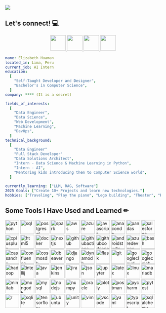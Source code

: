 <p align="left">
  <img src="https://capsule-render.vercel.app/api?type=waving&height=155&text=Hello%20Everyone!&fontSize=30&fontAlign=80&fontAlignY=40&color=gradient&customColorList=14"/>
</p>

## Let's connect! 💻
<div align="center">
  <a href="https://www.linkedin.com/in/elizabeth-huaman-santillan/">
  <img height="50" src="https://cdn2.iconfinder.com/data/icons/zeshio-s-social-media/200/Social_Media_Icons_Edged-15-1024.png"/>
  <a href="https://x.com/databyliz">
  <img height="50" src="https://cdn2.iconfinder.com/data/icons/zeshio-s-social-media/200/Social_Media_Icons_Edged-03-1024.png"/>
  <a href="https://medium.com/@elizabeth.huaman">
  <img height="50" src="https://cdn.simpleicons.org/medium?viewbox=auto&size=30"/>
  <a href="https://www.kaggle.com/elizabethhuaman">
  <img height="50" src="https://cdn.jsdelivr.net/gh/devicons/devicon@latest/icons/kaggle/kaggle-original-wordmark.svg"/>
  

</a></div>

```yaml
name: Elizabeth Huaman
located_in: Lima, Peru
current_job: AI Intern
education:
  [
    "Self-Taught Developer and Designer",
    "Bachelor's in Computer Science",
  ]
company: **** (It is a secret)

fields_of_interests:
  [
    "Data Engineer",
    "Data Science",
    "Web Development",
    "Machine Learning",
    "DevOps",
  ]
technical_background:
  [
    "Data Engineer"
    "Full Stack Developer"
    "Data Solutions Architect",
    "Intern - Data Science & Machine Learning in Python",
    "Intern - AI",
    "Mentoring kids introducing them to Computer Science world",
  ]
  
currently_learning: ["LLM, RAG, Software"]
2025 Goals: ["Create 10+ Projects and learn new technologies."]
hobbies: ["Traveling", "Play the piano", "Lego building", "Theater", "Reading"]
```
## Some Tools I Have Used and Learned ✏

<p align="left">

<img src="https://cdn.jsdelivr.net/gh/devicons/devicon@latest/icons/python/python-original-wordmark.svg" alt="python" width="45" height="45"/>
<img src="https://cdn.jsdelivr.net/gh/devicons/devicon@latest/icons/azuresqldatabase/azuresqldatabase-original.svg" alt="sql" width="45" height="45"/>
<img src="https://cdn.jsdelivr.net/gh/devicons/devicon@latest/icons/postgresql/postgresql-original-wordmark.svg" alt="postgresql" width="45" height="45"/>
<img src="https://cdn.jsdelivr.net/gh/devicons/devicon@latest/icons/apachespark/apachespark-original-wordmark.svg" alt="spark" width="45" height="45"/>
<img src="https://cdn.jsdelivr.net/gh/devicons/devicon@latest/icons/amazonwebservices/amazonwebservices-original-wordmark.svg" alt="aws" width="45" height="45"/>
<img src="https://cdn.jsdelivr.net/gh/devicons/devicon@latest/icons/azure/azure-original-wordmark.svg" alt="azure" width="45" height="45"/>
<img src="https://cdn.jsdelivr.net/gh/devicons/devicon@latest/icons/javascript/javascript-original.svg" alt="javascript" width="45" height="45"/>
<img src="https://cdn.jsdelivr.net/gh/devicons/devicon@latest/icons/anaconda/anaconda-original-wordmark.svg" alt="anaconda" width="45" height="45"/>
<img src="https://cdn.jsdelivr.net/gh/devicons/devicon@latest/icons/pandas/pandas-original-wordmark.svg" alt="pandas" width="45" height="45"/>
<img src="https://cdn.jsdelivr.net/gh/devicons/devicon@latest/icons/salesforce/salesforce-original.svg" alt="salesforce" width="45" height="45"/>
<img src="https://cdn.jsdelivr.net/gh/devicons/devicon@latest/icons/cplusplus/cplusplus-plain.svg" alt="cplusplus" width="45" height="45"/>
<img src="https://cdn.jsdelivr.net/gh/devicons/devicon@latest/icons/html5/html5-original-wordmark.svg" alt="html5" width="45" height="45"/>
<img src="https://cdn.jsdelivr.net/gh/devicons/devicon@latest/icons/docker/docker-original-wordmark.svg" alt="docker" width="45" height="45"/>
<img src="https://cdn.jsdelivr.net/gh/devicons/devicon@latest/icons/nextjs/nextjs-original-wordmark.svg" alt="nextjs" width="45" height="45"/>
<img src="https://cdn.jsdelivr.net/gh/devicons/devicon@latest/icons/github/github-original-wordmark.svg" alt="github" width="45" height="45"/>
<img src="https://cdn.jsdelivr.net/gh/devicons/devicon@latest/icons/githubactions/githubactions-original-wordmark.svg" alt="githubactions" width="45" height="45"/>
<img src="https://cdn.jsdelivr.net/gh/devicons/devicon@latest/icons/githubcodespaces/githubcodespaces-plain.svg" alt="githubcodespaces" width="45" height="45"/>


<img src="https://cdn.jsdelivr.net/gh/devicons/devicon@latest/icons/androidstudio/androidstudio-original.svg" alt="androidstudio" width="45" height="45"/>
<img src="https://cdn.jsdelivr.net/gh/devicons/devicon@latest/icons/azuredevops/azuredevops-original.svg" alt="azuredevops" width="45" height="45"/>
<img src="https://cdn.jsdelivr.net/gh/devicons/devicon@latest/icons/bash/bash-original.svg" alt="bash" width="45" height="45"/>

<img src="https://cdn.jsdelivr.net/gh/devicons/devicon@latest/icons/cassandra/cassandra-original-wordmark.svg" alt="cassandra" width="45" height="45"/>
<img src="https://cdn.jsdelivr.net/gh/devicons/devicon@latest/icons/confluence/confluence-original-wordmark.svg" alt="confluence" width="45" height="45"/>
<img src="https://cdn.jsdelivr.net/gh/devicons/devicon@latest/icons/cosmosdb/cosmosdb-original-wordmark.svg" alt="cosmosdb" width="45" height="45"/>
<img src="https://cdn.jsdelivr.net/gh/devicons/devicon@latest/icons/dbeaver/dbeaver-original.svg" alt="dbeaver" width="45" height="45"/>
<img src="https://cdn.jsdelivr.net/gh/devicons/devicon@latest/icons/django/django-plain-wordmark.svg" alt="django" width="45" height="45"/>
<img src="https://cdn.jsdelivr.net/gh/devicons/devicon@latest/icons/dynamodb/dynamodb-original.svg" alt="dynamodb" width="45" height="45"/>
<img src="https://cdn.jsdelivr.net/gh/devicons/devicon@latest/icons/flask/flask-original-wordmark.svg" alt="flask" width="45" height="45"/>

<img src="https://cdn.jsdelivr.net/gh/devicons/devicon@latest/icons/git/git-original-wordmark.svg" alt="git" width="45" height="45"/>
<img src="https://cdn.jsdelivr.net/gh/devicons/devicon@latest/icons/googlecloud/googlecloud-original-wordmark.svg" alt="googlecloud" width="45" height="45"/>
<img src="https://cdn.jsdelivr.net/gh/devicons/devicon@latest/icons/googlecolab/googlecolab-plain.svg" alt="googlecolab" width="45" height="45"/>
<img src="https://cdn.jsdelivr.net/gh/devicons/devicon@latest/icons/hadoop/hadoop-original-wordmark.svg" alt="hadoop" width="45" height="45"/>
<img src="https://cdn.jsdelivr.net/gh/devicons/devicon@latest/icons/intellij/intellij-original.svg" alt="intellij" width="45" height="45"/>
<img src="https://cdn.jsdelivr.net/gh/devicons/devicon@latest/icons/java/java-original-wordmark.svg" alt="java" width="45" height="45"/>
<img src="https://cdn.jsdelivr.net/gh/devicons/devicon@latest/icons/jenkins/jenkins-original.svg" alt="jenkins" width="45" height="45"/>

<img src="https://cdn.jsdelivr.net/gh/devicons/devicon@latest/icons/jira/jira-original-wordmark.svg" alt="jira" width="45" height="45"/>
<img src="https://cdn.jsdelivr.net/gh/devicons/devicon@latest/icons/json/json-plain.svg" alt="json" width="45" height="45"/>
<img src="https://cdn.jsdelivr.net/gh/devicons/devicon@latest/icons/jupyter/jupyter-original-wordmark.svg" alt="jupyter" width="45" height="45"/>
<img src="https://cdn.jsdelivr.net/gh/devicons/devicon@latest/icons/latex/latex-original.svg" alt="latex" width="45" height="45"/>
<img src="https://cdn.jsdelivr.net/gh/devicons/devicon@latest/icons/linux/linux-original.svg" alt="linux" width="45" height="45"/>

<img src="https://cdn.jsdelivr.net/gh/devicons/devicon@latest/icons/mariadb/mariadb-original-wordmark.svg" alt="mariadb" width="45" height="45"/>
<img src="https://cdn.jsdelivr.net/gh/devicons/devicon@latest/icons/minitab/minitab-plain.svg" alt="minitab" width="45" height="45"/>
<img src="https://cdn.jsdelivr.net/gh/devicons/devicon@latest/icons/mongodb/mongodb-original-wordmark.svg" alt="mongodb" width="45" height="45"/>
<img src="https://cdn.jsdelivr.net/gh/devicons/devicon@latest/icons/mysql/mysql-original-wordmark.svg" alt="mysql" width="45" height="45"/>
<img src="https://cdn.jsdelivr.net/gh/devicons/devicon@latest/icons/nodejs/nodejs-original-wordmark.svg" alt="nodejs" width="45" height="45"/>
<img src="https://cdn.jsdelivr.net/gh/devicons/devicon@latest/icons/numpy/numpy-original-wordmark.svg" alt="numpy" width="45" height="45"/>


<img src="https://cdn.jsdelivr.net/gh/devicons/devicon@latest/icons/oracle/oracle-original.svg" alt="oracle" width="45" height="45"/>
<img src="https://cdn.jsdelivr.net/gh/devicons/devicon@latest/icons/plotly/plotly-original-wordmark.svg" alt="plotly" width="45" height="45"/>
<img src="https://cdn.jsdelivr.net/gh/devicons/devicon@latest/icons/postman/postman-original.svg" alt="postman" width="45" height="45"/>
<img src="https://cdn.jsdelivr.net/gh/devicons/devicon@latest/icons/pycharm/pycharm-original.svg" alt="pycharm" width="45" height="45"/>
<img src="https://cdn.jsdelivr.net/gh/devicons/devicon@latest/icons/pytest/pytest-original-wordmark.svg" alt="pytest" width="45" height="45"/>
<img src="https://cdn.jsdelivr.net/gh/devicons/devicon@latest/icons/r/r-original.svg" alt="r" width="45" height="45"/>
<img src="https://cdn.jsdelivr.net/gh/devicons/devicon@latest/icons/sqlite/sqlite-original-wordmark.svg" alt="sqlite" width="45" height="45"/>

<img src="https://cdn.jsdelivr.net/gh/devicons/devicon@latest/icons/tensorflow/tensorflow-original-wordmark.svg" alt="tensorflow" width="45" height="45"/>
<img src="https://cdn.jsdelivr.net/gh/devicons/devicon@latest/icons/ubuntu/ubuntu-original-wordmark.svg" alt="ubuntu" width="45" height="45"/>
<img src="https://cdn.jsdelivr.net/gh/devicons/devicon@latest/icons/unity/unity-original-wordmark.svg" alt="unity" width="45" height="45"/>
<img src="https://cdn.jsdelivr.net/gh/devicons/devicon@latest/icons/vim/vim-original.svg" alt="vim" width="45" height="45"/>
<img src="https://cdn.jsdelivr.net/gh/devicons/devicon@latest/icons/vscode/vscode-original-wordmark.svg" alt="vscode" width="45" height="45"/>
<img src="https://cdn.jsdelivr.net/gh/devicons/devicon@latest/icons/yaml/yaml-plain.svg" alt="yaml" width="45" height="45"/>
<img src="https://cdn.jsdelivr.net/gh/devicons/devicon@latest/icons/typescript/typescript-original.svg" alt="typescript" width="45" height="45"/>
<img src="https://cdn.jsdelivr.net/gh/devicons/devicon@latest/icons/sqlalchemy/sqlalchemy-original-wordmark.svg" alt="sqlalchemy" width="45" height="45"/>
